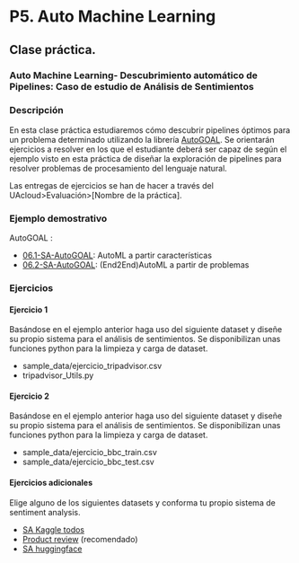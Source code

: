 P5. Auto Machine Learning
====================================

## **Clase práctica.**

### Auto Machine Learning- Descubrimiento automático de Pipelines: Caso de estudio de Análisis de Sentimientos

<!-- **Autores:**

- [Yoan Gutiérrez Vázquez][yoan]
- [José Ignacio Abreu Salas][abreu] -->

### Descripción

En esta clase práctica estudiaremos cómo descubrir pipelines óptimos para un problema determinado utilizando la librería [AutoGOAL].
Se orientarán ejercicios a resolver en los que el estudiante deberá ser capaz de según el ejemplo visto en esta práctica de diseñar la exploración de pipelines para resolver problemas de procesamiento del lenguaje natural.

Las entregas de ejercicios se han de hacer a través del UAcloud>Evaluación>[Nombre de la práctica].

### Ejemplo demostrativo

AutoGOAL :

- [06.1-SA-AutoGOAL]: AutoML a partir características
- [06.2-SA-AutoGOAL]: (End2End)AutoML a partir de problemas

### Ejercicios

#### Ejercicio 1

Basándose en el ejemplo anterior haga uso del siguiente dataset y diseñe su propio sistema para el análisis de sentimientos. Se disponibilizan unas funciones python para la limpieza y carga de dataset.

- sample_data/ejercicio_tripadvisor.csv
- tripadvisor_Utils.py

#### Ejercicio 2

Basándose en el ejemplo anterior haga uso del siguiente dataset y diseñe su propio sistema para el análisis de sentimientos. Se disponibilizan unas funciones python para la limpieza y carga de dataset.

- sample_data/ejercicio_bbc_train.csv
- sample_data/ejercicio_bbc_test.csv

#### Ejercicios adicionales

Elige alguno de los siguientes datasets y conforma tu propio sistema de sentiment analysis.

- [SA Kaggle todos][kaggle]
- [Product review][product] (recomendado)
- [SA huggingface][huggingface]

[huggingface]: https://huggingface.co/datasets?search=sentiment
[product]: https://www.kaggle.com/arbazkhan971/product-sentiment-analysis
[kaggle]: https://www.kaggle.com/search?q=sentiment+analysis+in%3Adatasets

[yoan]: https://orcid.org/0000-0002-4052-7427
[abreu]: https://orcid.org/0000-0002-4637-4206

[06.1-SA-AutoGOAL]: https://github.com/TeachingTextMining/TextClassification/blob/main/06-SA-AutoGOAL/06_TextClassification_with_AutoGOAL.ipynb
[06.2-SA-AutoGOAL]: https://github.com/TeachingTextMining/TextClassification/blob/main/06-SA-AutoGOAL/06_TextClassification_with_AutoGOAL_End2End.ipynb
[AutoGOAL]: https://autogoal.github.io/
